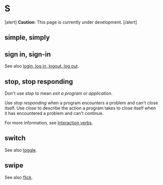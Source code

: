 # S

[alert] **Caution:** This page is currently under development. [/alert]

## simple, simply

## sign in, sign-in

See also [login, log in, logout, log out](l.md).

## stop, stop responding

Don't use *stop* to mean *exit a program or application*.

Use *stop responding* when a program encounters a problem and can't close itself. Use *close* to describe the action a program takes to close itself when it has encountered a problem and can't continue.

For more information, see [Interaction verbs](ui-elements.md).

## switch

See also [toggle](t.md).

## swipe


See also [flick](f.md).
